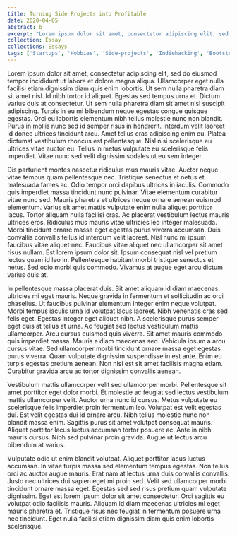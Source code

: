 ```yaml
---
title: Turning Side Projects into Profitable
date: 2020-04-05
abstract: b
excerpt: "Lorem ipsum dolor sit amet, consectetur adipiscing elit, sed do eiusmod tempor incididunt ut labore et dolore magna aliqua. Ullamcorper eget nulla facilisi etiam dignissim diam quis enim lobortis."
collection: Essay
collections: Essays
tags: ['Startups', 'Hobbies', 'Side-projects', 'Indiehacking', 'Bootstrapping']
---
```

Lorem ipsum dolor sit amet, consectetur adipiscing elit, sed do eiusmod tempor incididunt ut labore et dolore magna aliqua. Ullamcorper eget nulla facilisi etiam dignissim diam quis enim lobortis. Ut sem nulla pharetra diam sit amet nisl. Id nibh tortor id aliquet. Egestas sed tempus urna et. Dictum varius duis at consectetur. Ut sem nulla pharetra diam sit amet nisl suscipit adipiscing. Turpis in eu mi bibendum neque egestas congue quisque egestas. Orci eu lobortis elementum nibh tellus molestie nunc non blandit. Purus in mollis nunc sed id semper risus in hendrerit. Interdum velit laoreet id donec ultrices tincidunt arcu. Amet tellus cras adipiscing enim eu. Platea dictumst vestibulum rhoncus est pellentesque. Nisl nisi scelerisque eu ultrices vitae auctor eu. Tellus in metus vulputate eu scelerisque felis imperdiet. Vitae nunc sed velit dignissim sodales ut eu sem integer.

Dis parturient montes nascetur ridiculus mus mauris vitae. Auctor neque vitae tempus quam pellentesque nec. Tristique senectus et netus et malesuada fames ac. Odio tempor orci dapibus ultrices in iaculis. Commodo quis imperdiet massa tincidunt nunc pulvinar. Vitae elementum curabitur vitae nunc sed. Mauris pharetra et ultrices neque ornare aenean euismod elementum. Varius sit amet mattis vulputate enim nulla aliquet porttitor lacus. Tortor aliquam nulla facilisi cras. Ac placerat vestibulum lectus mauris ultrices eros. Ridiculus mus mauris vitae ultricies leo integer malesuada. Morbi tincidunt ornare massa eget egestas purus viverra accumsan. Duis convallis convallis tellus id interdum velit laoreet. Nisl nunc mi ipsum faucibus vitae aliquet nec. Faucibus vitae aliquet nec ullamcorper sit amet risus nullam. Est lorem ipsum dolor sit. Ipsum consequat nisl vel pretium lectus quam id leo in. Pellentesque habitant morbi tristique senectus et netus. Sed odio morbi quis commodo. Vivamus at augue eget arcu dictum varius duis at.

In pellentesque massa placerat duis. Sit amet aliquam id diam maecenas ultricies mi eget mauris. Neque gravida in fermentum et sollicitudin ac orci phasellus. Ut faucibus pulvinar elementum integer enim neque volutpat. Morbi tempus iaculis urna id volutpat lacus laoreet. Nibh venenatis cras sed felis eget. Egestas integer eget aliquet nibh. A scelerisque purus semper eget duis at tellus at urna. Ac feugiat sed lectus vestibulum mattis ullamcorper. Arcu cursus euismod quis viverra. Sit amet mauris commodo quis imperdiet massa. Mauris a diam maecenas sed. Vehicula ipsum a arcu cursus vitae. Sed ullamcorper morbi tincidunt ornare massa eget egestas purus viverra. Quam vulputate dignissim suspendisse in est ante. Enim eu turpis egestas pretium aenean. Non nisi est sit amet facilisis magna etiam. Curabitur gravida arcu ac tortor dignissim convallis aenean.

Vestibulum mattis ullamcorper velit sed ullamcorper morbi. Pellentesque sit amet porttitor eget dolor morbi. Et molestie ac feugiat sed lectus vestibulum mattis ullamcorper velit. Auctor urna nunc id cursus. Metus vulputate eu scelerisque felis imperdiet proin fermentum leo. Volutpat est velit egestas dui. Est velit egestas dui id ornare arcu. Nibh tellus molestie nunc non blandit massa enim. Sagittis purus sit amet volutpat consequat mauris. Aliquet porttitor lacus luctus accumsan tortor posuere ac. Ante in nibh mauris cursus. Nibh sed pulvinar proin gravida. Augue ut lectus arcu bibendum at varius.

Vulputate odio ut enim blandit volutpat. Aliquet porttitor lacus luctus accumsan. In vitae turpis massa sed elementum tempus egestas. Non tellus orci ac auctor augue mauris. Erat nam at lectus urna duis convallis convallis. Justo nec ultrices dui sapien eget mi proin sed. Velit sed ullamcorper morbi tincidunt ornare massa eget. Egestas sed sed risus pretium quam vulputate dignissim. Eget est lorem ipsum dolor sit amet consectetur. Orci sagittis eu volutpat odio facilisis mauris. Aliquam id diam maecenas ultricies mi eget mauris pharetra et. Tristique risus nec feugiat in fermentum posuere urna nec tincidunt. Eget nulla facilisi etiam dignissim diam quis enim lobortis scelerisque.